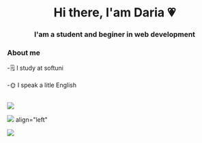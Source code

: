
<div id = "header" align="center">
<h1>Hi there, I'am Daria 💗</h1>
<h3> I'am a student and beginer in web development</h3>
</div>

### About me
-🗒 I study at softuni <br></br>
-🌞 I speak a litle English <br></br>

![](http://github-profile-summary-cards.vercel.app/api/cards/profile-details?username=DariaSibova&theme=city_lights)


![](http://github-profile-summary-cards.vercel.app/api/cards/repos-per-language?username=DariaSibova&theme=city_lights) align="left"

![](http://github-profile-summary-cards.vercel.app/api/cards/productive-time?username=DariaSibova&theme=city_lights&utcOffset=8)





